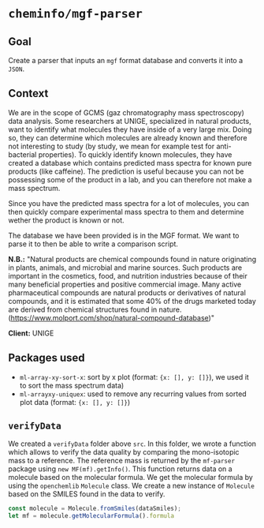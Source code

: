 # `cheminfo/mgf-parser`

## Goal

Create a parser that inputs an `mgf` format database and converts it into a `JSON`.

## Context
We are in the scope of GCMS (gaz chromatography mass spectroscopy) data analysis. Some researchers at UNIGE, specialized in natural products, want to identify what molecules they have inside of a very large mix. Doing so, they can determine which molecules are already known and therefore not interesting to study (by study, we mean for example test for anti-bacterial properties). To quickly identify known molecules, they have created a database which contains predicted mass spectra for known pure products (like caffeine). The prediction is useful because you can not be possessing some of the product in a lab, and you can therefore not make a mass spectrum.

Since you have the predicted mass spectra for a lot of molecules, you can then quickly compare experimental mass spectra to them and determine wether the product is known or not.

The database we have been provided is in the MGF format. We want to parse it to then be able to write a comparison script.

**N.B.:** "Natural products are chemical compounds found in nature originating in plants, animals, and microbial and marine sources. Such products are important in the cosmetics, food, and nutrition industries because of their many beneficial properties and positive commercial image. Many active pharmaceutical compounds are natural products or derivatives of natural compounds, and it is estimated that some 40% of the drugs marketed today are derived from chemical structures found in nature. (https://www.molport.com/shop/natural-compound-database)"

**Client:** UNIGE

## Packages used

- `ml-array-xy-sort-x`: sort by x plot (format: `{x: [], y: []}`), we used it to sort the mass spectrum data)
- `ml-arrayxy-uniquex`: used to remove any recurring values from sorted plot data (format: `{x: [], y: []}`)

## `verifyData`

We created a `verifyData` folder above `src`. In this folder, we wrote a function which allows to verify the data quality by comparing the mono-isotopic mass to a reference. The reference mass is returned by the `mf-parser` package using `new MF(mf).getInfo()`. This function returns data on a molecule based on the molecular formula. We get the molecular formula by using the `openchemlib` `Molecule` class. We create a new instance of `Molecule` based on the SMILES found in the data to verify.

```js
const molecule = Molecule.fromSmiles(dataSmiles);
let mf = molecule.getMolecularFormula().formula
```
